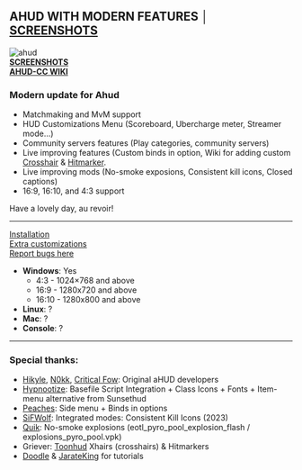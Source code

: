 ## AHUD WITH MODERN FEATURES │ [SCREENSHOTS](https://imgur.com/a/zPrf6Iw)  
![ahud](https://i.imgur.com/9sxJ95b.png)  
**[SCREENSHOTS](https://imgur.com/a/zPrf6Iw)**  
**[AHUD-CC WIKI](https://github.com/jakadak/ahud-cc/wiki)**  

### Modern update for Ahud
- Matchmaking and MvM support
- HUD Customizations Menu (Scoreboard, Ubercharge meter, Streamer mode...)
- Community servers features (Play categories, community servers)
- Live improving features (Custom binds in option, Wiki for adding custom [Crosshair](https://github.com/jakadak/ahud-cc/wiki/Crosshair) & [Hitmarker](https://github.com/jakadak/ahud-cc/wiki/Hitmarker).
- Live improving mods (No-smoke exposions, Consistent kill icons, Closed captions)
- 16:9, 16:10, and 4:3 support

Have a lovely day, au revoir!  
***

[Installation](https://github.com/jakadak/ahud-cc/wiki/Installation)  
[Extra customizations](https://github.com/jakadak/ahud-cc/wiki/Customization)  
[Report bugs here](https://github.com/jakadak/ahud-cc/issues/new/choose)
* **Windows**: Yes  
  * 4:3 - 1024×768 and above  
  * 16:9 - 1280x720 and above  
  * 16:10 -  1280x800 and above  
* **Linux**: ?  
* **Mac**: ?  
* **Console**: ?  

***
  
### Special thanks:
- [Hikyle](https://github.com/Hikyle), [N0kk](https://github.com/N0kk), [Critical Fow](https://github.com/CriticalFlaw): Original aHUD developers  
- [Hypnootize](https://github.com/Hypnootize): Basefile Script Integration + Class Icons + Fonts + Item-menu alternative from Sunsethud  
- [Peaches](https://github.com/PapaPeach): Side menu + Binds in options  
- [SiFWolf](https://gamebanana.com/members/1417462): Integrated modes: Consistent Kill Icons (2023)  
- [Quik](https://www.teamfortress.tv/user/Quik): No-smoke explosions (eotl_pyro_pool_explosion_flash / explosions_pyro_pool.vpk)  
- Griever: [Toonhud](https://steamcommunity.com/id/griiver/) Xhairs (crosshairs) & Hitmarkers  
- [Doodle](https://doodlesstuff.com/?p=tf2hud) & [JarateKing](https://github.com/JarateKing) for tutorials

